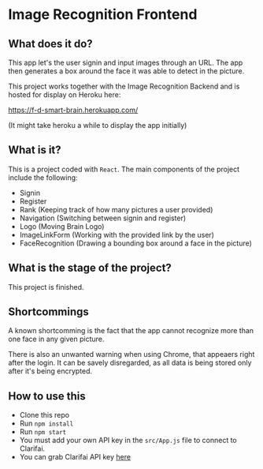 # Image Recognition Frontend
## What does it do?
This app let's the user signin and input images through an URL. The app then generates a box around the face it was able to detect in the picture.

This project works together with the Image Recognition Backend and is hosted for display on Heroku here: 

https://f-d-smart-brain.herokuapp.com/

(It might take heroku a while to display the app initially)

## What is it?
This is a project coded with `React`. The main components of the project include the following:
- Signin
- Register
- Rank (Keeping track of how many pictures a user provided)
- Navigation (Switching between signin and register)
- Logo (Moving Brain Logo)
- ImageLinkForm (Working with the provided link by the user) 
- FaceRecognition (Drawing a bounding box around a face in the picture) 

## What is the stage of the project?
This project is finished.

## Shortcommings
A known shortcomming is the fact that the app cannot recognize more than one face in any given picture.

There is also an unwanted warning when using Chrome, that appeaers right after the login. It can be savely disregarded, as all data is being stored only after it's being encrypted.

## How to use this
- Clone this repo
- Run `npm install`
- Run `npm start`
- You must add your own API key in the `src/App.js` file to connect to Clarifai.
- You can grab Clarifai API key [here](https://www.clarifai.com/)